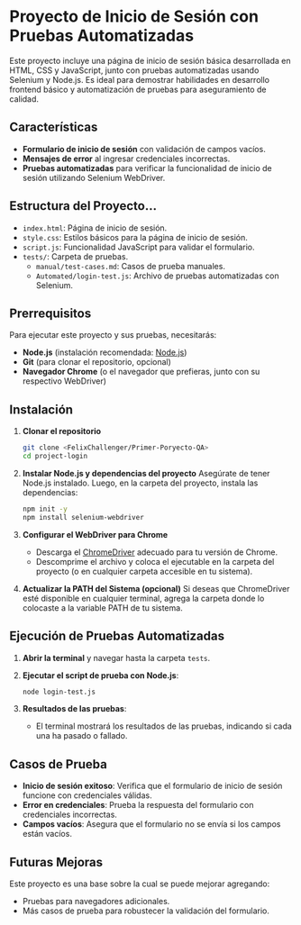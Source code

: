 # Proyecto de Inicio de Sesión con Pruebas Automatizadas

Este proyecto incluye una página de inicio de sesión básica desarrollada en HTML, CSS y JavaScript, junto con pruebas automatizadas usando Selenium y Node.js. Es ideal para demostrar habilidades en desarrollo frontend básico y automatización de pruebas para aseguramiento de calidad.

## Características
- **Formulario de inicio de sesión** con validación de campos vacíos.
- **Mensajes de error** al ingresar credenciales incorrectas.
- **Pruebas automatizadas** para verificar la funcionalidad de inicio de sesión utilizando Selenium WebDriver.

## Estructura del Proyecto...

- `index.html`: Página de inicio de sesión.
- `style.css`: Estilos básicos para la página de inicio de sesión.
- `script.js`: Funcionalidad JavaScript para validar el formulario.
- `tests/`: Carpeta de pruebas.
  - `manual/test-cases.md`: Casos de prueba manuales.
  - `Automated/login-test.js`: Archivo de pruebas automatizadas con Selenium.

## Prerrequisitos
Para ejecutar este proyecto y sus pruebas, necesitarás:
- **Node.js** (instalación recomendada: [Node.js](https://nodejs.org/))
- **Git** (para clonar el repositorio, opcional)
- **Navegador Chrome** (o el navegador que prefieras, junto con su respectivo WebDriver)

## Instalación

1. **Clonar el repositorio**
   ```bash
   git clone <FelixChallenger/Primer-Poryecto-QA>
   cd project-login
   ```

2. **Instalar Node.js y dependencias del proyecto**
   Asegúrate de tener Node.js instalado. Luego, en la carpeta del proyecto, instala las dependencias:

   ```bash
   npm init -y
   npm install selenium-webdriver
   ```

3. **Configurar el WebDriver para Chrome**
   - Descarga el [ChromeDriver](https://sites.google.com/chromium.org/driver/) adecuado para tu versión de Chrome.
   - Descomprime el archivo y coloca el ejecutable en la carpeta del proyecto (o en cualquier carpeta accesible en tu sistema).

4. **Actualizar la PATH del Sistema (opcional)**
   Si deseas que ChromeDriver esté disponible en cualquier terminal, agrega la carpeta donde lo colocaste a la variable PATH de tu sistema.

## Ejecución de Pruebas Automatizadas

1. **Abrir la terminal** y navegar hasta la carpeta `tests`.

2. **Ejecutar el script de prueba con Node.js**:
   ```sh
   node login-test.js
   ```

3. **Resultados de las pruebas**:
   - El terminal mostrará los resultados de las pruebas, indicando si cada una ha pasado o fallado.

## Casos de Prueba

- **Inicio de sesión exitoso**: Verifica que el formulario de inicio de sesión funcione con credenciales válidas.
- **Error en credenciales**: Prueba la respuesta del formulario con credenciales incorrectas.
- **Campos vacíos**: Asegura que el formulario no se envía si los campos están vacíos.

## Futuras Mejoras
Este proyecto es una base sobre la cual se puede mejorar agregando:
- Pruebas para navegadores adicionales.
- Más casos de prueba para robustecer la validación del formulario.
```

